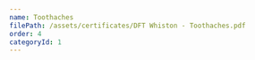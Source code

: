 ```yaml
---
name: Toothaches
filePath: /assets/certificates/DFT Whiston - Toothaches.pdf
order: 4
categoryId: 1
---
```

